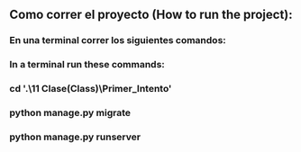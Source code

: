 ## Como correr el proyecto (How to run the project):

### En una terminal correr los siguientes comandos:
### In a terminal run these commands:

### cd '.\11 Clase(Class)\Primer_Intento\'

### python manage.py migrate

### python manage.py runserver